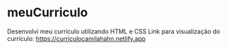 # meuCurriculo
Desenvolvi meu currículo utilizando HTML e CSS
Link para visualização do currículo: https://curriculocamilahahn.netlify.app
